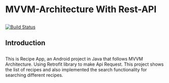 # MVVM-Architecture With Rest-API
## 

[![Build Status](https://travis-ci.org/anksji/MVVM-Arch-With-Rest-API.svg?branch=main)](https://travis-ci.org/anksji/MVVM-Arch-With-Rest-API)

## Introduction
##
This is Recipe App, an Android project in Java that follows MVVM Architecture. Using Retrofit library to make Api Request. This project shows the list of recipes and also implemented the search functionality for searching different recipes.





